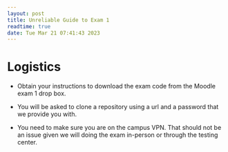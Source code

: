 ```yaml
---
layout: post
title: Unreliable Guide to Exam 1
readtime: true
date: Tue Mar 21 07:41:43 2023 
---
```


# Logistics

- Obtain your instructions to download the exam code from the Moodle exam 1 drop
  box.

- You will be asked to clone a repository using a url and a password that we
  provide you with.

- You need to make sure you are on the campus VPN. That should not be an issue
  given we will doing the exam in-person or through the testing center.


